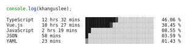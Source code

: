 ```js
console.log(khanguslee);
```

<!--START_SECTION:waka-->
```text
TypeScript   12 hrs 32 mins  ███████████▓░░░░░░░░░░░░░   46.06 % 
Vue.js       10 hrs 27 mins  █████████▓░░░░░░░░░░░░░░░   38.45 % 
JavaScript   2 hrs 19 mins   ██░░░░░░░░░░░░░░░░░░░░░░░   08.55 % 
JSON         58 mins         █░░░░░░░░░░░░░░░░░░░░░░░░   03.59 % 
YAML         23 mins         ▒░░░░░░░░░░░░░░░░░░░░░░░░   01.43 % 
```
<!--END_SECTION:waka-->

<!--
**khanguslee/khanguslee** is a ✨ _special_ ✨ repository because its `README.md` (this file) appears on your GitHub profile.

Here are some ideas to get you started:

- 🔭 I’m currently working on ...
- 🌱 I’m currently learning ...
- 👯 I’m looking to collaborate on ...
- 🤔 I’m looking for help with ...
- 💬 Ask me about ...
- 📫 How to reach me: ...
- 😄 Pronouns: ...
- ⚡ Fun fact: ...
-->

